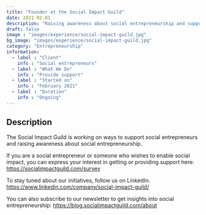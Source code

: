 ```yaml
---
title: "Founder at the Social Impact Guild"
date: 2021-02-01
description: "Raising awareness about social entrepreneurship and supporting social entrepreneurs"
draft: false
image : "images/experience/social-impact-guild.jpg"
bg_image: "images/experience/social-impact-guild.jpg"
category: "Entrepreneurship"
information:
  - label : "Client"
    info : "Social entrepreneurs"
  - label : "What We Do"
    info : "Provide support"
  - label : "Started on"
    info : "February 2021"
  - label : "Duration"
    info : "Ongoing"
---
```


## Description

The Social Impact Guild is working on ways to support social entrepreneurs and raising awareness about social entrepreneurship.

If you are a social entrepreneur or someone who wishes to enable social impact, you can express your interest in getting or providing support here: https://socialimpactguild.com/survey

To stay tuned about our initiatives, follow us on LinkedIn:
https://www.linkedin.com/company/social-impact-guild/

You can also subscribe to our newsletter to get insights into social entrepreneurship: https://blog.socialimpactguild.com/about
